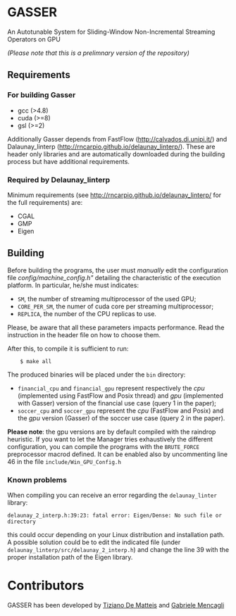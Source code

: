 # GASSER
An Autotunable System for Sliding-Window Non-Incremental Streaming Operators on GPU

*(Please note that this is a prelimnary version of the repository)*
## Requirements



### For building Gasser

* gcc (>4.8)
* cuda (>=8)
* gsl (>=2)

Additionally Gasser depends from FastFlow (http://calvados.di.unipi.it/)  and Dalaunay_linterp (http://rncarpio.github.io/delaunay_linterp/). These are header only libraries and are automatically downloaded during the building process but have additional requirements.

### Required by Delaunay_linterp
Minimum requirements (see http://rncarpio.github.io/delaunay_linterp/ for the full requirements) are:

* CGAL
* GMP
* Eigen


## Building

Before building the programs, the user must *manually* edit the configuration file  *config/machine_config.h"* detailing the characteristic of the execution platform.
In particular, he/she must indicates:

* `SM`, the  number of streaming multiprocessor of the used GPU;
*  `CORE_PER_SM`, the numer of cuda core per streaming multiprocessor;
*  `REPLICA`, the number of the CPU replicas to use.

Please, be aware that all these parameters impacts performance. Read the instruction in the header file on how to choose them.


After this, to compile it is sufficient to run:

```
    $ make all
```

The produced binaries will be placed under the `bin` directory:

* `financial_cpu` and `financial_gpu` represent respectively the *cpu* (implemented using FastFlow and Posix thread) and *gpu* (implemented with Gasser) version of the financial use case (query 1 in the paper);
* `soccer_cpu` and `soccer_gpu` represent the *cpu* (FastFlow and Posix) and the *gpu* version (Gasser) of the soccer use case (query 2 in the paper).


**Please note**: the gpu versions are by default compiled with the raindrop heuristic. If you want to let the Manager tries exhaustively the different configuration, you can compile the programs with the `BRUTE_FORCE` preprocessor macrod defined. It can be enabled also by uncommenting 
line 46 in the file `include/Win_GPU_Config.h`

### Known problems
When compiling you can receive an error regarding the `delaunay_linter` library:

```
delaunay_2_interp.h:39:23: fatal error: Eigen/Dense: No such file or directory
```

this could occur depending on your Linux distribution and installation path. A possible solution could be to edit the indicated file (under ` delaunay_linterp/src/delaunay_2_interp.h`) and change the line 39 with the proper installation path of the Eigen library.

# Contributors
GASSER has been developed by [Tiziano De Matteis](mailto:dematteis@di.unipi.it) and [Gabriele Mencagli](mailto:mencagli@di.unipi.it)
